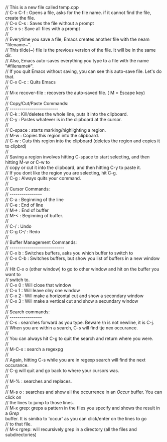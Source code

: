 // This is a new file called temp.cpp  
// C-x C-f : Opens a file, asks for the file name. if it cannot find the file, create the file.  
// C-x C-s : Saves the file without a prompt  
// C-x s   : Save all files with a prompt  
//  
// Everytime you save a file, Emacs creates another file with the neam "filename~".  
// This tilde(~) file is the previous version of the file. It will be in the same dir.  
// Also, Emacs auto-saves everything you type to a file with the name "#filename#".  
// If you quit Emacs without saving, you can see this auto-save file. Let's do that.  
// C-x C-c : Quits Emacs  
//  
// M-x recover-file : recovers the auto-saved file. ( M = Escape key)  
//  
// Copy/Cut/Paste Commands:  
// ------------------------  
// C-k     : Kill/deletes the whole line, puts it into the clipboard.  
// C-y     : Pastes whatever is in the clipboard at the cursor.  
//  
// C-space : starts marking/highlighting a region.  
// M-w     : Copies this region into the clipboard.  
// C-w     : Cuts this region into the clipboard (deletes the region and copies it to clipbrd)  
//  
// Saving a region involves hitting C-space to start selecting, and then hitting M-w or C-w to  
// copy or cut it into the clipboard, and then hitting C-y to paste it.  
// If you dont like the region you are selecting, hit C-g.  
// C-g     : Always quits your command.  
//  
// Cursor Commands:  
// ----------------  
// C-a     : Beginning of the line  
// C-e     : End of line  
// M->     : End of buffer  
// M-<     : Beginning of buffer.  
//  
// C-/     : Undo  
// C-g C-/ : Redo  
//  
// Buffer Management Commands:  
// ---------------------------  
// C-x b   : Switches buffers, asks you which buffer to switch to  
// C-x C-b : Switches buffers, but show you list of buffers in a new window  
//   
// Hit C-x o (other window) to go to other window and hit <enter> on the buffer you want to  
// switch to.  
// C-x 0   : Will close that window  
// C-x 1   : Will leave olny one window  
// C-x 2   : Will make a horizontal cut and show a secondary window  
// C-x 3   : Will make a vertical cut and show a secundary window  
//  
// Search commands:  
// ----------------  
// C-s     : searches forward as you type. Beware \n is not newline, it is C-j.  
//           When you are within a search, C-s will find tje nex occurance.  
//  
// You can always hit C-g to quit the search and return where you were.  
//  
// M-C-s   : search a regexpg  
//  
// Again, hitting C-s while you are in regexp search will find the next occurance.  
// C-g will quit and go back to where your cursors was.  
//  
// M-%     : searches and replaces.  
//  
// M-s o   : searches and show all the occurrence in an *Occur* buffer. You can click on  
//           the lines to jump to those lines.  
// M-x grep: greps a pattern in the files you specify and shows the result in a *Grep*  
             buffer. It is similra to 'occur' as you can click/enter on the lines to go  
//           to that file.  
// M-x rgrep: will recursively grep in a directory (all the files and subdirectories)